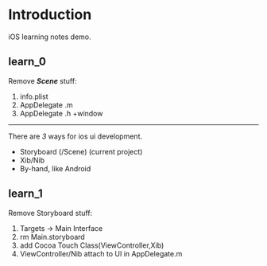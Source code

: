 # Introduction

iOS learning notes demo.

## learn_0

Remove ***Scene*** stuff:

1. info.plist
2. AppDelegate .m
3. AppDelegate .h +window 

---

There are *3* ways for ios ui development.

* Storyboard (/Scene) (current project)
* Xib/Nib
* By-hand, like Android

## learn_1

Remove Storyboard stuff:

1. Targets -> Main Interface
2. rm Main.storyboard
3. add Cocoa Touch Class(ViewController,Xib)
4. ViewController/Nib attach to UI in AppDelegate.m